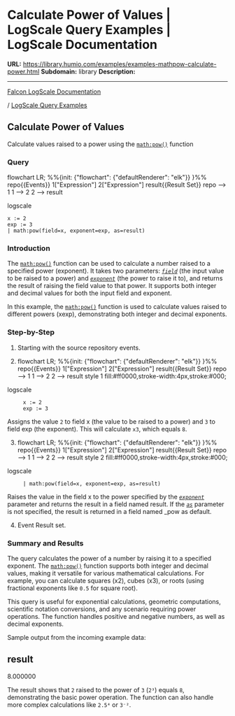 # Calculate Power of Values | LogScale Query Examples | LogScale Documentation

**URL:** https://library.humio.com/examples/examples-mathpow-calculate-power.html
**Subdomain:** library
**Description:** 

---

[Falcon LogScale Documentation](https://library.humio.com)

/ [LogScale Query Examples](examples.html)

## Calculate Power of Values

Calculate values raised to a power using the [`math:pow()`](https://library.humio.com/data-analysis/functions-math-pow.html) function 

### Query

flowchart LR; %%{init: {"flowchart": {"defaultRenderer": "elk"}} }%% repo{{Events}} 1["Expression"] 2["Expression"] result{{Result Set}} repo --> 1 1 --> 2 2 --> result

logscale
    
    
    x := 2
    exp := 3
    | math:pow(field=x, exponent=exp, as=result)

### Introduction

The [`math:pow()`](https://library.humio.com/data-analysis/functions-math-pow.html) function can be used to calculate a number raised to a specified power (exponent). It takes two parameters: [_`field`_](https://library.humio.com/data-analysis/functions-math-pow.html#query-functions-math-pow-field) (the input value to be raised to a power) and [_`exponent`_](https://library.humio.com/data-analysis/functions-math-pow.html#query-functions-math-pow-exponent) (the power to raise it to), and returns the result of raising the field value to that power. It supports both integer and decimal values for both the input field and exponent. 

In this example, the [`math:pow()`](https://library.humio.com/data-analysis/functions-math-pow.html) function is used to calculate values raised to different powers (xexp), demonstrating both integer and decimal exponents. 

### Step-by-Step

  1. Starting with the source repository events.

  2. flowchart LR; %%{init: {"flowchart": {"defaultRenderer": "elk"}} }%% repo{{Events}} 1["Expression"] 2["Expression"] result{{Result Set}} repo --> 1 1 --> 2 2 --> result style 1 fill:#ff0000,stroke-width:4px,stroke:#000;

logscale
         
         x := 2
         exp := 3

Assigns the value `2` to field x (the value to be raised to a power) and `3` to field exp (the exponent). This will calculate `x3`, which equals `8`. 

  3. flowchart LR; %%{init: {"flowchart": {"defaultRenderer": "elk"}} }%% repo{{Events}} 1["Expression"] 2["Expression"] result{{Result Set}} repo --> 1 1 --> 2 2 --> result style 2 fill:#ff0000,stroke-width:4px,stroke:#000;

logscale
         
         | math:pow(field=x, exponent=exp, as=result)

Raises the value in the field x to the power specified by the [_`exponent`_](https://library.humio.com/data-analysis/functions-math-pow.html#query-functions-math-pow-exponent) parameter and returns the result in a field named result. If the [_`as`_](https://library.humio.com/data-analysis/functions-math-pow.html#query-functions-math-pow-as) parameter is not specified, the result is returned in a field named _pow as default. 

  4. Event Result set.




### Summary and Results

The query calculates the power of a number by raising it to a specified exponent. The [`math:pow()`](https://library.humio.com/data-analysis/functions-math-pow.html) function supports both integer and decimal values, making it versatile for various mathematical calculations. For example, you can calculate squares (x2), cubes (x3), or roots (using fractional exponents like `0.5` for square root). 

This query is useful for exponential calculations, geometric computations, scientific notation conversions, and any scenario requiring power operations. The function handles positive and negative numbers, as well as decimal exponents. 

Sample output from the incoming example data: 

result  
---  
8.000000  
  
The result shows that `2` raised to the power of `3` (`2³`) equals `8`, demonstrating the basic power operation. The function can also handle more complex calculations like `2.5⁴` or `3⁻²`.

